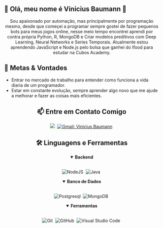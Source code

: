 ## 🗻 Olá, meu nome é Vinicius Baumann 🎑
<p align="center">
Sou apaixonado por automação, mas principalmente por programação mesmo, desde que começei a programar sempre gostei de fazer pequenos bots para meus jogos online, nesse meio tempo encontrei aprendi por contra própria Python, R, MongoDB e Criar modelos preditivos com Deep Learning, Neural Networks e Series Temporais. Atualmente estou aprendendo JavaScript e Node.js pelo bolsa que ganhei do Ifood para estudar na Cubos Academy.
</p>

## 🎯 Metas & Vontades

- Entrar no mercado de trabalho para entender como funciona a vida diaria de um programador.
- Estar em constante evolução, sempre aprender algo novo que me ajude a melhorar e fazer as coisas mais eficientes.

<h2 align="center">📫 Entre em Contato Comigo</h2>

<div align = "center">

<a href="https://www.linkedin.com/in/viniciusbaumann/" target="_blank"><img src="https://img.shields.io/badge/-LinkedIn-%230077B5?style=for-the-badge&logo=linkedin&logoColor=white"></a>&nbsp;
[![Gmail: Vinicius Baumann](https://img.shields.io/badge/-gmail-red?style=for-the-badge&logo=Gmail&logoColor=white&link=mailto:victor.jose.lopes.navarro@gmail.com)](mailto:victor.jose.lopes.navarro@gmail.com)&nbsp;
  
</div>

<div align = "center">

<h2 align="center">🛠️ Linguagens e Ferramentas</h2>
    
<details open>
<summary><b>Backend</b></summary>
<br>

![NodeJS](https://img.shields.io/badge/node.js-6DA55F?style=for-the-badge&logo=node.js&logoColor=white)&nbsp;
![Java](https://img.shields.io/badge/java-%23ED8B00.svg?style=for-the-badge&logo=openjdk&logoColor=white)&nbsp;
</details>

<details open>
<summary><b>Banco de Dados</b></summary>
<br>

![Postgresql](https://img.shields.io/badge/postgresql-%23316192.svg?style=for-the-badge&logo=postgresql&logoColor=white)&nbsp;
![MongoDB](https://img.shields.io/badge/MongoDB-%234ea94b.svg?style=for-the-badge&logo=mongodb&logoColor=white)&nbsp;
</details>

<details open>
<summary><b>Ferramentas</b></summary>
<br>

![Git](https://img.shields.io/badge/-git-red?style=for-the-badge&logo=Git&logoColor=white)&nbsp;
![GitHub](https://img.shields.io/badge/-GitHub-181717?style=for-the-badge&logo=github)&nbsp;
![Visual Studio Code](https://img.shields.io/badge/-VSCODE-007ACC?style=for-the-badge&&logo=visual-studio-code&logoColor=white)&nbsp;
</details>
